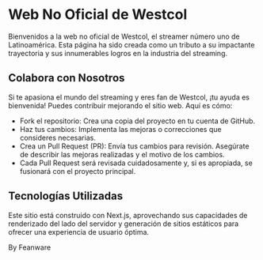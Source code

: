 # Web No Oficial de Westcol

Bienvenidos a la web no oficial de Westcol, el streamer número uno de Latinoamérica. Esta página ha sido creada como un tributo a su impactante trayectoria y sus innumerables logros en la industria del streaming.

## Colabora con Nosotros

Si te apasiona el mundo del streaming y eres fan de Westcol, ¡tu ayuda es bienvenida! Puedes contribuir mejorando el sitio web. Aquí es cómo:

- Fork el repositorio: Crea una copia del proyecto en tu cuenta de GitHub.
- Haz tus cambios: Implementa las mejoras o correcciones que consideres necesarias.
- Crea un Pull Request (PR): Envía tus cambios para revisión. Asegúrate de describir las mejoras realizadas y el motivo de los cambios.
- Cada Pull Request será revisada cuidadosamente y, si es apropiada, se fusionará con el proyecto principal.

## Tecnologías Utilizadas
Este sitio está construido con Next.js, aprovechando sus capacidades de renderizado del lado del servidor y generación de sitios estáticos para ofrecer una experiencia de usuario óptima.


By Feanware
